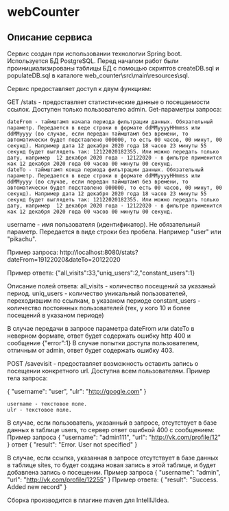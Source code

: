 # webCounter

## Описание сервиса
Сервис создан при использовании технологии Spring boot. Используется БД PostgreSQL. Перед началом работ были проинициализированы таблицы БД с помощью скриптов createDB.sql и populateDB.sql в каталоге web_counter\src\main\resources\sql.

Сервис предоставляет доступ к двум функциям:

GET /stats - предоставляет статистические данные о посещаемости ссылок. Доступен только пользователю admin.
Get-параметры запроса:
  
    dateFrom - таймштамп начала периода фильтрации данных. Обязательный параметр. Передается в веде строки в формате ddMMyyyyHHmmss или ddMMyyyy (во случае, если передан таймштамп без времени, то автоматически будет подставлено 000000, то есть 00 часов, 00 минут, 00 секунд). Например дата 12 декабря 2020 года 18 часов 23 минуты 55 секунд будет выглядеть так: 12122020182355. Или можно передать только дату, например  12 декабря 2020 года - 12122020 - в фильтре применится как 12 декабря 2020 года 00 часов 00 минуты 00 секунд.
    dateTo - таймштамп конца периода фильтрации данных. Обязательный параметр. Передается в веде строки в формате ddMMyyyyHHmmss или ddMMyyyy (во случае, если передан таймштамп без времени, то автоматически будет подставлено 000000, то есть 00 часов, 00 минут, 00 секунд). Например дата 12 декабря 2020 года 18 часов 23 минуты 55 секунд будет выглядеть так: 12122020182355. Или можно передать только дату, например  12 декабря 2020 года - 12122020 - в фильтре применится как 12 декабря 2020 года 00 часов 00 минуты 00 секунд.
  username - имя пользователя (идентификатор). Не обязательный параметр. Передается в виде строки без пробела. Например "user" или "pikachu".
  
Пример запроса: http://localhost:8080/stats?dateFrom=19122020&dateTo=20122020

Пример ответа: {"all_visits":33,"uniq_users":2,"constant_users":1}

Описание полей ответа: 
    all_visits - количество посещений за указаный период.
    uniq_users - количество уникальный пользователей, переходившим по ссылкам, в указаном периоде
    constant_users - количество постоянных пользователей (тех, у кого 10 и более посещений в указаном периоде)
    
В случае передачи в запросе параметра dateFrom или dateTo в неверном формате, ответ будет содержать ошибку http 400 и сообщение {"error":1}
В случае попытки доступа пользователем, отличным от admin, ответ будет содержать ошибку 403. 

POST /savevisit - предоставляет возможность оставить запись о посещении конкретного url. Доступна всем пользователям.
Пример тела запроса:

{
    "username": "user",
    "ulr": "http://google.com"
}

    username - текстовое поле. 
    ulr - текстовое поле. 
 
 В случае, если пользователь, указанный в запросе, отсутствует в базе данных в таблице users, то сервер ответ ошибкой 400 с сообщением:
    Пример запроса 
{
  "username": "admin111",
  "url": "http://vk.com/profile/12"
}
    ответ
{
    "result": "Error. User not specified"
}

  В случае, если ссылка, указанная в запросе отсутствует в базе данных в таблице sites, то будет создана новая запись в этой таблице, и будет добавлена запись о посещении. 
    Пример запроса
{
  "username": "admin",
  "url": "http://vk.com/profile/12255"
}
    Пример ответа:
{
    "result": "Success. Added new record"
}

Сборка производится в плагине maven для IntellIJIdea. 

